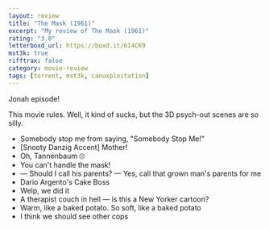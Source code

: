 ```yaml
---
layout: review
title: "The Mask (1961)"
excerpt: "My review of The Mask (1961)"
rating: "3.0"
letterboxd_url: https://boxd.it/6I4CK9
mst3k: true
rifftrax: false
category: movie-review
tags: [torrent, mst3k, canuxploitation]
---
```


Jonah episode!

This movie rules. Well, it kind of sucks, but the 3D psych-out scenes are so silly.

- Somebody stop me from saying, "Somebody Stop Me!"
- [Snooty Danzig Accent] Mother!
- Oh, Tannenbaum 🙄
- You can't handle the mask!
- — Should I call his parents? — Yes, call that grown man's parents for me
- Dario Argento's Cake Boss
- Welp, we did it
- A therapist couch in hell — is this a New Yorker cartoon?
- Warm, like a baked potato. So soft, like a baked potato
- I think we should see other cops
